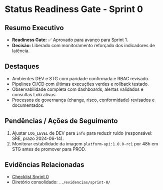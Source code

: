 # Status Readiness Gate - Sprint 0

## Resumo Executivo
- **Readiness Gate:** ✅ Aprovado para avanço para Sprint 1.
- **Decisão:** Liberado com monitoramento reforçado dos indicadores de latência.

## Destaques
- Ambientes DEV e STG com paridade confirmada e RBAC revisado.
- Pipelines CI/CD com últimas execuções verdes e rollback testado.
- Observabilidade completa com dashboards, alertas validados e consultas Loki ativas.
- Processos de governança (change, risco, conformidade) revisados e documentados.

## Pendências / Ações de Seguimento
1. Ajustar `LOG_LEVEL` de DEV para `info` para reduzir ruído (responsável: SRE, prazo 2024-06-14).
2. Monitorar estabilidade da imagem `platform-api:1.0.0-rc1` por 48h em STG antes de promover para PROD.

## Evidências Relacionadas
- [Checklist Sprint 0](checklist.md)
- Diretório consolidado: `../evidencias/sprint-0/`
